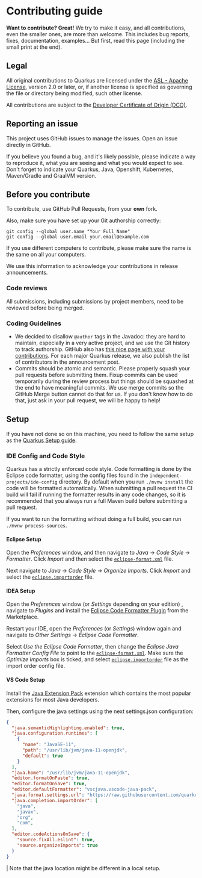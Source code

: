 # Contributing guide

**Want to contribute? Great!** 
We try to make it easy, and all contributions, even the smaller ones, are more than welcome.
This includes bug reports, fixes, documentation, examples... 
But first, read this page (including the small print at the end).

## Legal

All original contributions to Quarkus are licensed under the
[ASL - Apache License](https://www.apache.org/licenses/LICENSE-2.0),
version 2.0 or later, or, if another license is specified as governing the file or directory being
modified, such other license.

All contributions are subject to the [Developer Certificate of Origin (DCO)](https://developercertificate.org/).

## Reporting an issue

This project uses GitHub issues to manage the issues. Open an issue directly in GitHub.

If you believe you found a bug, and it's likely possible, please indicate a way to reproduce it, what you are seeing and what you would expect to see.
Don't forget to indicate your Quarkus, Java, Openshift, Kubernetes, Maven/Gradle and GraalVM version. 

## Before you contribute

To contribute, use GitHub Pull Requests, from your **own** fork.

Also, make sure you have set up your Git authorship correctly:

```
git config --global user.name "Your Full Name"
git config --global user.email your.email@example.com
```

If you use different computers to contribute, please make sure the name is the same on all your computers.

We use this information to acknowledge your contributions in release announcements.

### Code reviews

All submissions, including submissions by project members, need to be reviewed before being merged.

### Coding Guidelines

 * We decided to disallow `@author` tags in the Javadoc: they are hard to maintain, especially in a very active project, and we use the Git history to track authorship. GitHub also has [this nice page with your contributions](https://github.com/quarkusio/quarkus/graphs/contributors). For each major Quarkus release, we also publish the list of contributors in the announcement post.
 * Commits should be atomic and semantic. Please properly squash your pull requests before submitting them. Fixup commits can be used temporarily during the review process but things should be squashed at the end to have meaningful commits.
 We use merge commits so the GitHub Merge button cannot do that for us. If you don't know how to do that, just ask in your pull request, we will be happy to help!

## Setup

If you have not done so on this machine, you need to follow the same setup as the [Quarkus Setup guide](https://github.com/quarkusio/quarkus/blob/master/CONTRIBUTING.md#setup).

### IDE Config and Code Style

Quarkus has a strictly enforced code style. Code formatting is done by the Eclipse code formatter, using the config files
found in the `independent-projects/ide-config` directory. By default when you run `./mvnw install` the code will be formatted automatically.
When submitting a pull request the CI build will fail if running the formatter results in any code changes, so it is
recommended that you always run a full Maven build before submitting a pull request.

If you want to run the formatting without doing a full build, you can run `./mvnw process-sources`.

#### Eclipse Setup

Open the *Preferences* window, and then navigate to _Java_ -> _Code Style_ -> _Formatter_. Click _Import_ and then
select the [`eclipse-format.xml`](https://raw.githubusercontent.com/quarkusio/quarkus/master/independent-projects/ide-config/src/main/resources/eclipse-format.xml) file.

Next navigate to _Java_ -> _Code Style_ -> _Organize Imports_. Click _Import_ and select the [`eclipse.importorder`](https://raw.githubusercontent.com/quarkusio/quarkus/master/independent-projects/ide-config/src/main/resources/eclipse.importorder) file.

#### IDEA Setup

Open the _Preferences_ window (or _Settings_ depending on your edition) , navigate to _Plugins_ and install the [Eclipse Code Formatter Plugin](https://plugins.jetbrains.com/plugin/6546-eclipse-code-formatter) from the Marketplace.

Restart your IDE, open the *Preferences* (or *Settings*) window again and navigate to _Other Settings_ -> _Eclipse Code Formatter_.

Select _Use the Eclipse Code Formatter_, then change the _Eclipse Java Formatter Config File_ to point to the
[`eclipse-format.xml`](https://raw.githubusercontent.com/quarkusio/quarkus/master/independent-projects/ide-config/src/main/resources/eclipse-format.xml). Make sure the _Optimize Imports_ box is ticked, and
select [`eclipse.importorder`](https://raw.githubusercontent.com/quarkusio/quarkus/master/independent-projects/ide-config/src/main/resources/eclipse.importorder) file as the import order config file.

#### VS Code Setup

Install the [Java Extension Pack](https://marketplace.visualstudio.com/items?itemName=vscjava.vscode-java-pack) extension which contains the most popular extensions for most Java developers. 

Then, configure the java settings using the next settings.json configuration:

```json
{
  "java.semanticHighlighting.enabled": true,
  "java.configuration.runtimes": [
    {
      "name": "JavaSE-11",
      "path": "/usr/lib/jvm/java-11-openjdk",
      "default": true
    }
  ],
  "java.home": "/usr/lib/jvm/java-11-openjdk",
  "editor.formatOnPaste": true,
  "editor.formatOnSave": true,
  "editor.defaultFormatter": "vscjava.vscode-java-pack",
  "java.format.settings.url": "https://raw.githubusercontent.com/quarkusio/quarkus/master/independent-projects/ide-config/src/main/resources/eclipse-format.xml",
  "java.completion.importOrder": [
    "java",
    "javax",
    "org",
    "com",
  ],
  "editor.codeActionsOnSave": {
    "source.fixAll.eslint": true,
    "source.organizeImports": true
  }
}
```

| Note that the java location might be different in a local setup.
